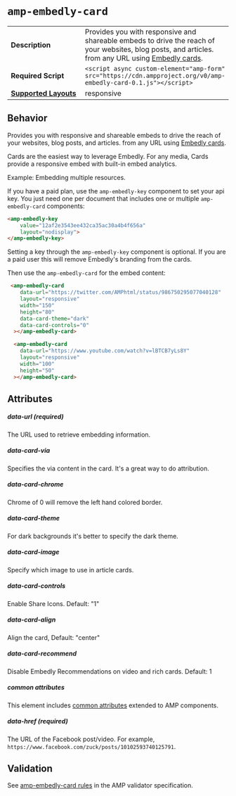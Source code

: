 <!--
Copyright 2018 The AMP HTML Authors. All Rights Reserved.

Licensed under the Apache License, Version 2.0 (the "License");
you may not use this file except in compliance with the License.
You may obtain a copy of the License at

      http://www.apache.org/licenses/LICENSE-2.0

Unless required by applicable law or agreed to in writing, software
distributed under the License is distributed on an "AS-IS" BASIS,
WITHOUT WARRANTIES OR CONDITIONS OF ANY KIND, either express or implied.
See the License for the specific language governing permissions and
limitations under the License.
-->

# <a name="`amp-embedly-card`"></a> `amp-embedly-card`

<table>
  <tr>
    <td width="40%"><strong>Description</strong></td>
    <td>Provides you with responsive and shareable embeds to drive the reach of your websites, blog posts, and articles. from any URL using <a href="http://docs.embed.ly/docs/cards">Embedly cards</a>.</td>
  </tr>
  <tr>
    <td width="40%"><strong>Required Script</strong></td>
    <td><code>&lt;script async custom-element="amp-form" src="https://cdn.ampproject.org/v0/amp-embedly-card-0.1.js">&lt;/script></code></td>
  </tr>
  <tr>
    <td class="col-fourty"><strong><a href="https://www.ampproject.org/docs/guides/responsive/control_layout.html">Supported Layouts</a></strong></td>
    <td>responsive</td>
  </tr>
</table>

## Behavior

Provides you with responsive and shareable embeds to drive the reach of your websites, 
blog posts, and articles. from any URL using <a href="http://docs.embed.ly/docs/cards">Embedly cards</a>.

Cards are the easiest way to leverage Embedly. For any media, Cards provide a responsive
embed with built-in embed analytics.

Example: Embedding multiple resources.

If you have a paid plan, use the `amp-embedly-key` component to set your api key. 
You just need one per document that includes one or multiple `amp-embedly-card` components:

```html
<amp-embedly-key
    value="12af2e3543ee432ca35ac30a4b4f656a"
    layout="nodisplay">
</amp-embedly-key>
```

Setting a key through the `amp-embedly-key` component is optional. If you are a paid user 
this will remove Embedly's branding from the cards.

Then use the `amp-embedly-card` for the embed content:

```html
 <amp-embedly-card
    data-url="https://twitter.com/AMPhtml/status/986750295077040128"
    layout="responsive"
    width="150"
    height="80"
    data-card-theme="dark"
    data-card-controls="0"
  ></amp-embedly-card>

  <amp-embedly-card
    data-url="https://www.youtube.com/watch?v=lBTCB7yLs8Y"
    layout="responsive"
    width="100"
    height="50"
  ></amp-embedly-card>
```

## Attributes

##### data-url (required)
  
The URL used to retrieve embedding information. 

##### data-card-via

Specifies the via content in the card. It's a great way to do attribution.

##### data-card-chrome

Chrome of 0 will remove the left hand colored border.

##### data-card-theme

For dark backgrounds it's better to specify the dark theme.

##### data-card-image

Specify which image to use in article cards.

##### data-card-controls
	
Enable Share Icons. Default: "1"

##### data-card-align

Align the card, Default: "center"

##### data-card-recommend

Disable Embedly Recommendations on video and rich cards. Default: 1
  
##### common attributes

This element includes [common attributes](https://www.ampproject.org/docs/reference/common_attributes) extended to AMP components.

##### data-href (required)

The URL of the Facebook post/video. For example, `https://www.facebook.com/zuck/posts/10102593740125791`.

## Validation
See [amp-embedly-card rules](https://github.com/ampproject/amphtml/blob/master/extensions/amp-embedly-card/validator-amp-embedly-card.protoascii) in the AMP validator specification.
